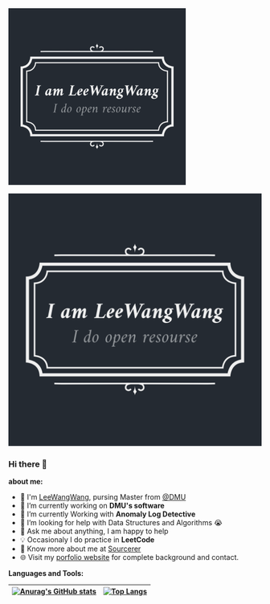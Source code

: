 <!--
**LeeWangWang/LeeWangWang** is a ✨ _special_ ✨ repository because its `README.md` (this file) appears on your GitHub profile.


Here are some ideas to get you started:

- 🔭 I’m currently working on ...
- 🌱 I’m currently learning ...
- 👯 I’m looking to collaborate on ...
- 🤔 I’m looking for help with ...
- 💬 Ask me about ...
- 📫 How to reach me: ...
- 😄 Pronouns: ...
- ⚡ Fun fact: ...
-->

<img src="./images/mylogo.png" alt="img" width="70%;" />

![img.png](./images/mylogo.png)

### Hi there 👋

**about me:**
- :school: I'm [LeeWangWang](https://github.com/LeeWangWang), pursing Master from <a href="https://www.dlmu.edu.cn/">@DMU  </a>
- 🔭 I’m currently working on  **DMU's software**
- 🌱 I’m currently Working with **Anomaly Log Detective**
- 🤔 I’m looking for help with Data Structures and Algorithms 😭
- 💬 Ask me about anything, I am happy to help
- :bulb: Occasionaly I do practice in **LeetCode**
- 👨 Know more about me at [Sourcerer](https://blog.csdn.net/weixin_42562514) 
- 🌐 Visit my [porfolio website](https://github.com/LeeWangWang) for complete background and contact.


**Languages and Tools:**

| [![Anurag's GitHub stats](https://github-readme-stats.vercel.app/api?username=LeeWangWang&show_icons=true&theme=radical)](https://github.com/LeeWangWang/LeeWangWang) | [![Top Langs](https://github-readme-stats.vercel.app/api/top-langs/?username=LeeWangWang&show_icons=true&theme=highcontrast)](https://github.com/LeeWangWang/LeeWangWang) | 
| ------------- | ------------- |


